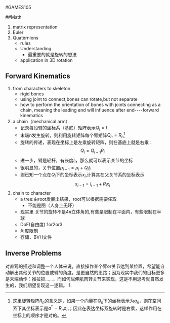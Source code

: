 #GAMES105

##Math
1. matrix representation
2. Euler
3. Quaternions
   - rules
   - Understanding
     - 最重要的就是旋转的想法
   - application in 3D rotation
## Forward Kinematics
1. from characters to skeleton
   - rigid bones
   - using joint to connect,bones can rotate,but not separate
   - how to perform the orientation of bones with joints connecting as a chain, meaning the leading end will influence after end----forward kinematics
2. a chain（mechanical arm）
   - 记录每段臂的坐标系（基底）矩阵表示$Q_i=I$
   - 末端n发生旋转，则利用旋转矩阵每个臂矩阵$Q_n=R_n$[^1] 
    [^1]:这里旋转矩阵$R_n$的含义是，如果一个向量在$Q_n$下的坐标表示为$a_n$，则在空间系下其坐标表示是$a^*=R_na_n$；因此在表达坐标系旋转时是右乘，这样作用在坐标上的顺序才是对的。
   - 旋转的传递，表现在坐标上是左乘旋转矩阵，则在基底上就是右乘：$$Q_i=Q_{i-1}R_i$$
   - 进一步，臂是轻杆，有长度$l_i$，那么就可以表示关节的坐标
   - 很明显的，关节位置$p_{i+1}=p_{i}+Q_il_i$
   - 则已知一个点在$Q_i$下的坐标表示$x_i$,计算其在父关节系的坐标表示$$x_{i-1}=l_{i-1}+R_ix_i$$
3. chain to character
   - a tree:由root发展出结果，root可以根据需要任取
     - 不能是图（人身上无环）
   - 现实里 关节的旋转不是$4\pi$立体角的,有些是限制在平面内，有些限制在半球
   - DoF(自由度) 1or2or3
   - 角度限制 
   - 存储，BVH文件
## Inverse Problems
对直观的描述和调整一个人体来说，直接操作某个臂or关节达到某位置，希望能自动解出其他关节的位置或臂的角度，是更自然的思路；因为现实中我们的目标更多是末端动作：推拉抓……，而如何屈伸肌肉转关节来实现，这是不用思考就自然发生的，我们期望复现这一逻辑。
1. 
     
   